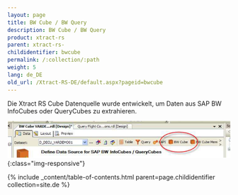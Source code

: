 ```yaml
---
layout: page
title: BW Cube / BW Query
description: BW Cube / BW Query
product: xtract-rs
parent: xtract-rs-
childidentifier: bwcube
permalink: /:collection/:path
weight: 5
lang: de_DE
old_url: /Xtract-RS-DE/default.aspx?pageid=bwcube
---
```


Die Xtract RS Cube Datenquelle wurde entwickelt, um Daten aus SAP BW InfoCubes oder QueryCubes zu extrahieren.

![BWCube-1](/img/content/BWCube-1.png){:class="img-responsive"}

{% include _content/table-of-contents.html parent=page.childidentifier collection=site.de %}